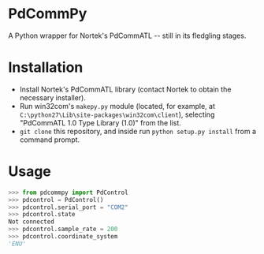 PdCommPy
========

A Python wrapper for Nortek's PdCommATL -- still in its fledgling stages.


Installation
============
  * Install Nortek's PdCommATL library (contact Nortek to obtain the necessary installer).
  * Run win32com's `makepy.py` module (located, for example, at `C:\python27\Lib\site-packages\win32com\client`),
    selecting "PdCommATL 1.0 Type Library (1.0)" from the list.
  * `git clone` this repository, and inside run `python setup.py install` from a command prompt.

Usage
=====

```python
>>> from pdcommpy import PdControl
>>> pdcontrol = PdControl()
>>> pdcontrol.serial_port = "COM2"
>>> pdcontrol.state
Not connected
>>> pdcontrol.sample_rate = 200
>>> pdcontrol.coordinate_system
'ENU'
```
